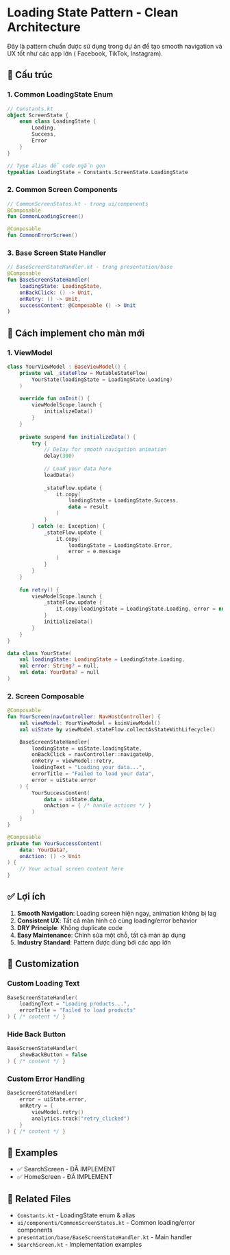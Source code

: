 # Loading State Pattern - Clean Architecture

Đây là pattern chuẩn được sử dụng trong dự án để tạo smooth navigation và UX tốt như các app lớn (
Facebook, TikTok, Instagram).

## 🎯 Cấu trúc

### 1. Common LoadingState Enum

```kotlin
// Constants.kt
object ScreenState {
    enum class LoadingState {
        Loading,
        Success,
        Error
    }
}

// Type alias để code ngắn gọn
typealias LoadingState = Constants.ScreenState.LoadingState
```

### 2. Common Screen Components

```kotlin
// CommonScreenStates.kt - trong ui/components
@Composable
fun CommonLoadingScreen()

@Composable 
fun CommonErrorScreen()
```

### 3. Base Screen State Handler

```kotlin
// BaseScreenStateHandler.kt - trong presentation/base
@Composable
fun BaseScreenStateHandler(
    loadingState: LoadingState,
    onBackClick: () -> Unit,
    onRetry: () -> Unit,
    successContent: @Composable () -> Unit
)
```

## 🚀 Cách implement cho màn mới

### 1. ViewModel

```kotlin
class YourViewModel : BaseViewModel() {
    private val _stateFlow = MutableStateFlow(
        YourState(loadingState = LoadingState.Loading)
    )
    
    override fun onInit() {
        viewModelScope.launch {
            initializeData()
        }
    }
    
    private suspend fun initializeData() {
        try {
            // Delay for smooth navigation animation
            delay(300)
            
            // Load your data here
            loadData()
            
            _stateFlow.update {
                it.copy(
                    loadingState = LoadingState.Success,
                    data = result
                )
            }
        } catch (e: Exception) {
            _stateFlow.update {
                it.copy(
                    loadingState = LoadingState.Error,
                    error = e.message
                )
            }
        }
    }
    
    fun retry() {
        viewModelScope.launch {
            _stateFlow.update {
                it.copy(loadingState = LoadingState.Loading, error = null)
            }
            initializeData()
        }
    }
}

data class YourState(
    val loadingState: LoadingState = LoadingState.Loading,
    val error: String? = null,
    val data: YourData? = null
)
```

### 2. Screen Composable

```kotlin
@Composable
fun YourScreen(navController: NavHostController) {
    val viewModel: YourViewModel = koinViewModel()
    val uiState by viewModel.stateFlow.collectAsStateWithLifecycle()

    BaseScreenStateHandler(
        loadingState = uiState.loadingState,
        onBackClick = navController::navigateUp,
        onRetry = viewModel::retry,
        loadingText = "Loading your data...",
        errorTitle = "Failed to load your data",
        error = uiState.error
    ) {
        YourSuccessContent(
            data = uiState.data,
            onAction = { /* handle actions */ }
        )
    }
}

@Composable
private fun YourSuccessContent(
    data: YourData?,
    onAction: () -> Unit
) {
    // Your actual screen content here
}
```

## ✅ Lợi ích

1. **Smooth Navigation**: Loading screen hiện ngay, animation không bị lag
2. **Consistent UX**: Tất cả màn hình có cùng loading/error behavior
3. **DRY Principle**: Không duplicate code
4. **Easy Maintenance**: Chỉnh sửa một chỗ, tất cả màn áp dụng
5. **Industry Standard**: Pattern được dùng bởi các app lớn

## 🎨 Customization

### Custom Loading Text

```kotlin
BaseScreenStateHandler(
    loadingText = "Loading products...",
    errorTitle = "Failed to load products"
) { /* content */ }
```

### Hide Back Button

```kotlin
BaseScreenStateHandler(
    showBackButton = false
) { /* content */ }
```

### Custom Error Handling

```kotlin
BaseScreenStateHandler(
    error = uiState.error,
    onRetry = { 
        viewModel.retry()
        analytics.track("retry_clicked")
    }
) { /* content */ }
```

## 📱 Examples

- ✅ SearchScreen - ĐÃ IMPLEMENT
- ✅ HomeScreen - ĐÃ IMPLEMENT

## 🔗 Related Files

- `Constants.kt` - LoadingState enum & alias
- `ui/components/CommonScreenStates.kt` - Common loading/error components
- `presentation/base/BaseScreenStateHandler.kt` - Main handler
- `SearchScreen.kt` - Implementation examples